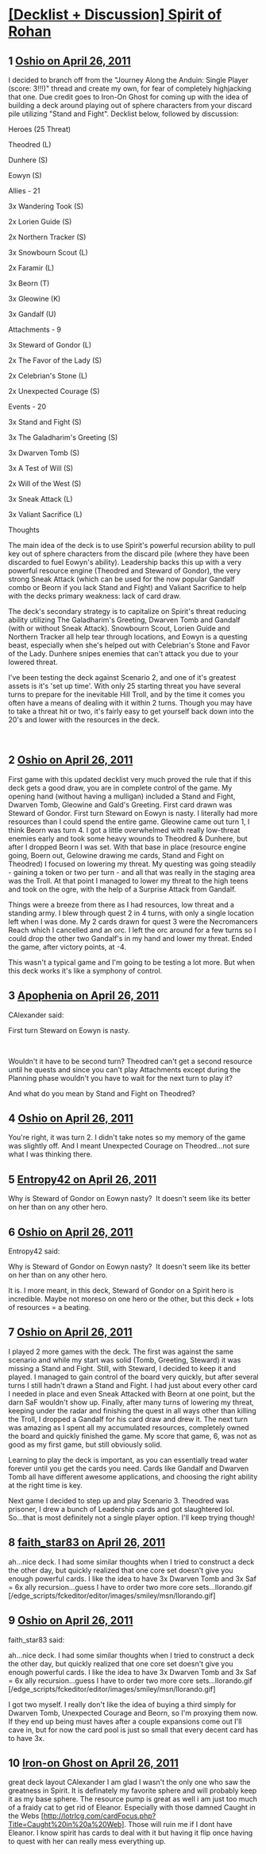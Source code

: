# [[Decklist + Discussion] Spirit of Rohan](https://community.fantasyflightgames.com/topic/45821-decklist-discussion-spirit-of-rohan/)

## 1 [Oshio on April 26, 2011](https://community.fantasyflightgames.com/topic/45821-decklist-discussion-spirit-of-rohan/?do=findComment&comment=459427)

I decided to branch off from the "Journey Along the Anduin: Single Player (score: 3!!!)" thread and create my own, for fear of completely highjacking that one. Due credit goes to Iron-On Ghost for coming up with the idea of building a deck around playing out of sphere characters from your discard pile utilizing "Stand and Fight". Decklist below, followed by discussion:

Heroes (25 Threat)

Theodred (L)

Dunhere (S)

Eowyn (S)

Allies - 21

3x Wandering Took (S)

2x Lorien Guide (S)

2x Northern Tracker (S)

3x Snowbourn Scout (L)

2x Faramir (L)

3x Beorn (T)

3x Gleowine (K)

3x Gandalf (U)

Attachments - 9

3x Steward of Gondor (L)

2x The Favor of the Lady (S)

2x Celebrian's Stone (L)

2x Unexpected Courage (S)

Events - 20

3x Stand and Fight (S)

3x The Galadharim's Greeting (S)

3x Dwarven Tomb (S)

3x A Test of Will (S)

2x Will of the West (S)

3x Sneak Attack (L)

3x Valiant Sacrifice (L)

Thoughts

The main idea of the deck is to use Spirit's powerful recursion ability to pull key out of sphere characters from the discard pile (where they have been discarded to fuel Eowyn's ability). Leadership backs this up with a very powerful resource engine (Theodred and Steward of Gondor), the very strong Sneak Attack (which can be used for the now popular Gandalf combo or Beorn if you lack Stand and Fight) and Valiant Sacrifice to help with the decks primary weakness: lack of card draw.

The deck's secondary strategy is to capitalize on Spirit's threat reducing ability utilizing The Galadharim's Greeting, Dwarven Tomb and Gandalf (with or without Sneak Attack). Snowbourn Scout, Lorien Guide and Northern Tracker all help tear through locations, and Eowyn is a questing beast, especially when she's helped out with Celebrian's Stone and Favor of the Lady. Dunhere snipes enemies that can't attack you due to your lowered threat.

I've been testing the deck against Scenario 2, and one of it's greatest assets is it's 'set up time'. With only 25 starting threat you have several turns to prepare for the inevitable Hill Troll, and by the time it comes you often have a means of dealing with it within 2 turns. Though you may have to take a threat hit or two, it's fairly easy to get yourself back down into the 20's and lower with the resources in the deck.

 

## 2 [Oshio on April 26, 2011](https://community.fantasyflightgames.com/topic/45821-decklist-discussion-spirit-of-rohan/?do=findComment&comment=459452)

First game with this updated decklist very much proved the rule that if this deck gets a good draw, you are in complete control of the game. My opening hand (without having a mulligan) included a Stand and Fight, Dwarven Tomb, Gleowine and Gald's Greeting. First card drawn was Steward of Gondor. First turn Steward on Eowyn is nasty. I literally had more resources than I could spend the entire game. Gleowine came out turn 1, I think Beorn was turn 4. I got a little overwhelmed with really low-threat enemies early and took some heavy wounds to Theodred & Dunhere, but after I dropped Beorn I was set. With that base in place (resource engine going, Boern out, Gelowine drawing me cards, Stand and Fight on Theodred) I focused on lowering my threat. My questing was going steadily - gaining a token or two per turn - and all that was really in the staging area was the Troll. At that point I managed to lower my threat to the high teens and took on the ogre, with the help of a Surprise Attack from Gandalf.

Things were a breeze from there as I had resources, low threat and a standing army. I blew through quest 2 in 4 turns, with only a single location left when I was done. My 2 cards drawn for quest 3 were the Necromancers Reach which I cancelled and an orc. I left the orc around for a few turns so I could drop the other two Gandalf's in my hand and lower my threat. Ended the game, after victory points, at -4.

This wasn't a typical game and I'm going to be testing a lot more. But when this deck works it's like a symphony of control.

## 3 [Apophenia on April 26, 2011](https://community.fantasyflightgames.com/topic/45821-decklist-discussion-spirit-of-rohan/?do=findComment&comment=459457)

CAlexander said:

First turn Steward on Eowyn is nasty.

 

Wouldn't it have to be second turn? Theodred can't get a second resource until he quests and since you can't play Attachments except during the Planning phase wouldn't you have to wait for the next turn to play it?

And what do you mean by Stand and Fight on Theodred?

## 4 [Oshio on April 26, 2011](https://community.fantasyflightgames.com/topic/45821-decklist-discussion-spirit-of-rohan/?do=findComment&comment=459470)

You're right, it was turn 2. I didn't take notes so my memory of the game was slightly off. And I meant Unexpected Courage on Theodred...not sure what I was thinking there.

## 5 [Entropy42 on April 26, 2011](https://community.fantasyflightgames.com/topic/45821-decklist-discussion-spirit-of-rohan/?do=findComment&comment=459482)

Why is Steward of Gondor on Eowyn nasty?  It doesn't seem like its better on her than on any other hero.

## 6 [Oshio on April 26, 2011](https://community.fantasyflightgames.com/topic/45821-decklist-discussion-spirit-of-rohan/?do=findComment&comment=459484)

Entropy42 said:

Why is Steward of Gondor on Eowyn nasty?  It doesn't seem like its better on her than on any other hero.



It is. I more meant, in this deck, Steward of Gondor on a Spirit hero is incredible. Maybe not moreso on one hero or the other, but this deck + lots of resources = a beating.

## 7 [Oshio on April 26, 2011](https://community.fantasyflightgames.com/topic/45821-decklist-discussion-spirit-of-rohan/?do=findComment&comment=459508)

I played 2 more games with the deck. The first was against the same scenario and while my start was solid (Tomb, Greeting, Steward) it was missing a Stand and Fight. Still, with Steward, I decided to keep it and played. I managed to gain control of the board very quickly, but after several turns I still hadn't drawn a Stand and Fight. I had just about every other card I needed in place and even Sneak Attacked with Beorn at one point, but the darn SaF wouldn't show up. Finally, after many turns of lowering my threat, keeping under the radar and finishing the quest in all ways other than killing the Troll, I dropped a Gandalf for his card draw and drew it. The next turn was amazing as I spent all my accumulated resources, completely owned the board and quickly finished the game. My score that game, 6, was not as good as my first game, but still obviously solid.

Learning to play the deck is important, as you can essentially tread water forever until you get the cards you need. Cards like Gandalf and Dwarven Tomb all have different awesome applications, and choosing the right ability at the right time is key.

Next game I decided to step up and play Scenario 3. Theodred was prisoner, I drew a bunch of Leadership cards and got slaughtered lol. So...that is most definitely not a single player option. I'll keep trying though!

## 8 [faith_star83 on April 26, 2011](https://community.fantasyflightgames.com/topic/45821-decklist-discussion-spirit-of-rohan/?do=findComment&comment=459593)

ah...nice deck. I had some similar thoughts when I tried to construct a deck the other day, but quickly realized that one core set doesn't give you enough powerful cards. I like the idea to have 3x Dwarven Tomb and 3x Saf = 6x ally recursion...guess I have to order two more core sets...llorando.gif [/edge_scripts/fckeditor/editor/images/smiley/msn/llorando.gif]

## 9 [Oshio on April 26, 2011](https://community.fantasyflightgames.com/topic/45821-decklist-discussion-spirit-of-rohan/?do=findComment&comment=459607)

faith_star83 said:

ah...nice deck. I had some similar thoughts when I tried to construct a deck the other day, but quickly realized that one core set doesn't give you enough powerful cards. I like the idea to have 3x Dwarven Tomb and 3x Saf = 6x ally recursion...guess I have to order two more core sets...llorando.gif [/edge_scripts/fckeditor/editor/images/smiley/msn/llorando.gif]



I got two myself. I really don't like the idea of buying a third simply for Dwarven Tomb, Unexpected Courage and Beorn, so I'm proxying them now. If they end up being must haves after a couple expansions come out I'll cave in, but for now the card pool is just so small that every decent card has to have 3x.

## 10 [Iron-on Ghost on April 26, 2011](https://community.fantasyflightgames.com/topic/45821-decklist-discussion-spirit-of-rohan/?do=findComment&comment=459621)

great deck layout CAlexander I am glad I wasn't the only one who saw the greatness in Spirit. It is definately my favorite sphere and will probably keep it as my base sphere. The resource pump is great as well i am just too much of a fraidy cat to get rid of Eleanor. Especially with those damned Caught in the Webs [http://lotrlcg.com/cardFocus.php?Title=Caught%20in%20a%20Web]. Those will ruin me if I dont have Eleanor. I know spirit has cards to deal with it but having it flip once having to quest with her can really mess everything up.

